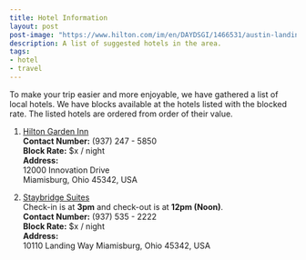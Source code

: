 ```yaml
---
title: Hotel Information
layout: post
post-image: "https://www.hilton.com/im/en/DAYDSGI/1466531/austin-landing-exterior.jpg?impolicy=crop&cw=6169&ch=3453&gravity=NorthWest&xposition=0&yposition=331&rw=768&rh=430"
description: A list of suggested hotels in the area.
tags:
- hotel
- travel
---
```


To make your trip easier and more enjoyable, we have gathered a list of local hotels. We have blocks available at the hotels listed with the blocked rate. The listed hotels are ordered from order of their value.  
1. [Hilton Garden Inn](https://www.hilton.com/en/hotels/daydsgi-hilton-garden-inn-dayton-south-austin-landing/)  
**Contact Number:** (937) 247 - 5850  
**Block Rate:** $x / night  
**Address:**  
12000 Innovation Drive  
Miamisburg, Ohio 45342, USA  
  
2. [Staybridge Suites](https://www.ihg.com/staybridge/hotels/us/en/miamisburg/daymb/hoteldetail)  
Check-in is at **3pm** and check-out is at **12pm (Noon)**.  
**Contact Number:** (937) 535 - 2222  
**Block Rate:** $x / night  
**Address:**  
10110 Landing Way 
Miamisburg, Ohio 45342, USA